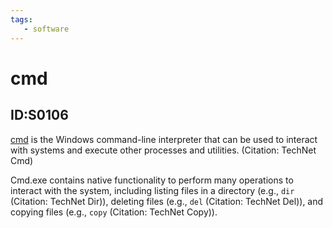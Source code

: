 ```yaml
---
tags:
   - software
---
```

# cmd
## ID:S0106
[cmd](/mitre/software/S0106) is the Windows command-line interpreter that can be used to interact with systems and execute other processes and utilities. (Citation: TechNet Cmd)

Cmd.exe contains native functionality to perform many operations to interact with the system, including listing files in a directory (e.g., <code>dir</code> (Citation: TechNet Dir)), deleting files (e.g., <code>del</code> (Citation: TechNet Del)), and copying files (e.g., <code>copy</code> (Citation: TechNet Copy)).
